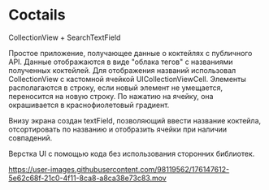 # Coctails
CollectionView + SearchTextField

Простое приложение, получающее данные о коктейлях с публичного API.
Данные отображаются в виде "облака тегов" с названиями полученных коктейлей.
Для отображения названий использовал CollectionView с кастомной ячейкой UICollectionViewCell.
Элементы располагаются в строку, если новый элемент не умещается, переносится на новую строку.
По нажатию на ячейку, она окрашивается в краснофиолетовый градиент.

Внизу экрана создан textField, позволяющий ввести название коктейла, отсортировать по названию и отобразить ячейки при наличии совпадений.

Верстка UI с помощью кода без использования сторонних библиотек.



https://user-images.githubusercontent.com/98119562/176147612-5e62c68f-21c0-4f11-8ca8-a8ca38e73c83.mov

